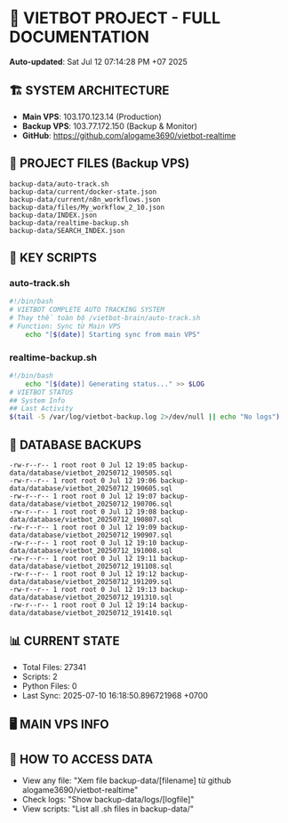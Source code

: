 # 🤖 VIETBOT PROJECT - FULL DOCUMENTATION
**Auto-updated**: Sat Jul 12 07:14:28 PM +07 2025

## 🏗️ SYSTEM ARCHITECTURE
- **Main VPS**: 103.170.123.14 (Production)
- **Backup VPS**: 103.77.172.150 (Backup & Monitor)
- **GitHub**: https://github.com/alogame3690/vietbot-realtime

## 📁 PROJECT FILES (Backup VPS)
```
backup-data/auto-track.sh
backup-data/current/docker-state.json
backup-data/current/n8n_workflows.json
backup-data/files/My_workflow_2_10.json
backup-data/INDEX.json
backup-data/realtime-backup.sh
backup-data/SEARCH_INDEX.json
```

## 🔧 KEY SCRIPTS
### auto-track.sh
```bash
#!/bin/bash
# VIETBOT COMPLETE AUTO TRACKING SYSTEM
# Thay thế toàn bộ /vietbot-brain/auto-track.sh
# Function: Sync từ Main VPS
    echo "[$(date)] Starting sync from main VPS"
```
### realtime-backup.sh
```bash
#!/bin/bash
    echo "[$(date)] Generating status..." >> $LOG
# VIETBOT STATUS
## System Info
## Last Activity
$(tail -5 /var/log/vietbot-backup.log 2>/dev/null || echo "No logs")
```

## 💾 DATABASE BACKUPS
```
-rw-r--r-- 1 root root 0 Jul 12 19:05 backup-data/database/vietbot_20250712_190505.sql
-rw-r--r-- 1 root root 0 Jul 12 19:06 backup-data/database/vietbot_20250712_190605.sql
-rw-r--r-- 1 root root 0 Jul 12 19:07 backup-data/database/vietbot_20250712_190706.sql
-rw-r--r-- 1 root root 0 Jul 12 19:08 backup-data/database/vietbot_20250712_190807.sql
-rw-r--r-- 1 root root 0 Jul 12 19:09 backup-data/database/vietbot_20250712_190907.sql
-rw-r--r-- 1 root root 0 Jul 12 19:10 backup-data/database/vietbot_20250712_191008.sql
-rw-r--r-- 1 root root 0 Jul 12 19:11 backup-data/database/vietbot_20250712_191108.sql
-rw-r--r-- 1 root root 0 Jul 12 19:12 backup-data/database/vietbot_20250712_191209.sql
-rw-r--r-- 1 root root 0 Jul 12 19:13 backup-data/database/vietbot_20250712_191310.sql
-rw-r--r-- 1 root root 0 Jul 12 19:14 backup-data/database/vietbot_20250712_191410.sql
```

## 📊 CURRENT STATE
- Total Files: 27341
- Scripts: 2
- Python Files: 0
- Last Sync: 2025-07-10 16:18:50.896721968 +0700

## 🖥️ MAIN VPS INFO


## 🚨 HOW TO ACCESS DATA
- View any file: "Xem file backup-data/[filename] từ github alogame3690/vietbot-realtime"
- Check logs: "Show backup-data/logs/[logfile]"
- View scripts: "List all .sh files in backup-data/"
